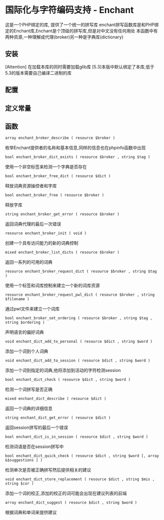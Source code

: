 # 国际化与字符编码支持 - Enchant


这是一个PHP绑定的库, 提供了一个统一的拼写库
enchant拼写函数库是和PHP绑定的Enchant库,Enchant是个顶级的拼写库,但是对中文没有任何用处
本函数中有两种资源,一种理解成代理(broker)另一种是字典库(dictionary)

## 安装

[Attention] 在加载本库的同时需要加载glib库
[5.3]本版中默认绑定了本库,低于5.3的版本需要自己编译二进制的库


## 配置



## 定义常量



## 函数

`array enchant_broker_describe ( resource $broker )`

枚举Enchant提供者的名称和基本信息,同样的信息也在phpinfo函数中出现

`bool enchant_broker_dict_exists ( resource $broker , string $tag )`

使用一个非空标签来检测一个字典是否存在

`bool enchant_broker_free_dict ( resource $dict )`

释放词典资源操控者和字库

`bool enchant_broker_free ( resource $broker )`

释放字库

`string enchant_broker_get_error ( resource $broker )`

返回词典代理的最后一次错误

`resource enchant_broker_init ( void )`

创建一个具有访问能力的新的词典控制

`mixed enchant_broker_list_dicts ( resource $broker )`

返回一系列的可用的词典

`resource enchant_broker_request_dict ( resource $broker , string $tag )`

使用一个标签和词库控制来建立一个新的词库资源

`resource enchant_broker_request_pwl_dict ( resource $broker , string $filename )`

通过pwl文件来建立一个词库

`bool enchant_broker_set_ordering ( resource $broker , string $tag , string $ordering )`

声明语言的偏好词典

`void enchant_dict_add_to_personal ( resource $dict , string $word )`

添加一个词到个人词典

`void enchant_dict_add_to_session ( resource $dict , string $word )`

添加一个词到指定的词典,他将添加到活动的字符检测session

`bool enchant_dict_check ( resource $dict , string $word )`

检测一个词拼写是否正确

`mixed enchant_dict_describe ( resource $dict )`

返回一个词典的详细信息

`string enchant_dict_get_error ( resource $dict )`

返回session拼写的最后一个错误

`bool enchant_dict_is_in_session ( resource $dict , string $word )`

检测词语是否在session拼写中

`bool enchant_dict_quick_check ( resource $dict , string $word [, array &$suggestions ] )`

检测单次是否被正确拼写然后提供相关的建议

`void enchant_dict_store_replacement ( resource $dict , string $mis , string $cor )`

添加一个词的校正,添加的校正的词可能会出现在建议列表的前端

`array enchant_dict_suggest ( resource $dict , string $word )`

根据词典和单词来提供建议

